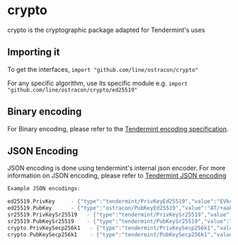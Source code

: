 # crypto

crypto is the cryptographic package adapted for Tendermint's uses

## Importing it

To get the interfaces,
`import "github.com/line/ostracon/crypto"`

For any specific algorithm, use its specific module e.g.
`import "github.com/line/ostracon/crypto/ed25519"`

## Binary encoding

For Binary encoding, please refer to the [Tendermint encoding specification](https://docs.tendermint.com/master/spec/blockchain/encoding.html).

## JSON Encoding

JSON encoding is done using tendermint's internal json encoder. For more information on JSON encoding, please refer to [Tendermint JSON encoding](https://github.com/tendermint/tendermint/blob/ccc990498df70f5a3df06d22476c9bb83812cbe3/libs/json/doc.go)

```go
Example JSON encodings:

ed25519.PrivKey     - {"type":"tendermint/PrivKeyEd25519","value":"EVkqJO/jIXp3rkASXfh9YnyToYXRXhBr6g9cQVxPFnQBP/5povV4HTjvsy530kybxKHwEi85iU8YL0qQhSYVoQ=="}
ed25519.PubKey      - {"type":"ostracon/PubKeyEd25519","value":"AT/+aaL1eB0477Mud9JMm8Sh8BIvOYlPGC9KkIUmFaE="}
sr25519.PrivKeySr25519   - {"type":"tendermint/PrivKeySr25519","value":"xtYVH8UCIqfrY8FIFc0QEpAEBShSG4NT0zlEOVSZ2w4="}
sr25519.PubKeySr25519    - {"type":"tendermint/PubKeySr25519","value":"8sKBLKQ/OoXMcAJVxBqz1U7TyxRFQ5cmliuHy4MrF0s="}
crypto.PrivKeySecp256k1   - {"type":"tendermint/PrivKeySecp256k1","value":"zx4Pnh67N+g2V+5vZbQzEyRerX9c4ccNZOVzM9RvJ0Y="}
crypto.PubKeySecp256k1    - {"type":"tendermint/PubKeySecp256k1","value":"A8lPKJXcNl5VHt1FK8a244K9EJuS4WX1hFBnwisi0IJx"}
```
